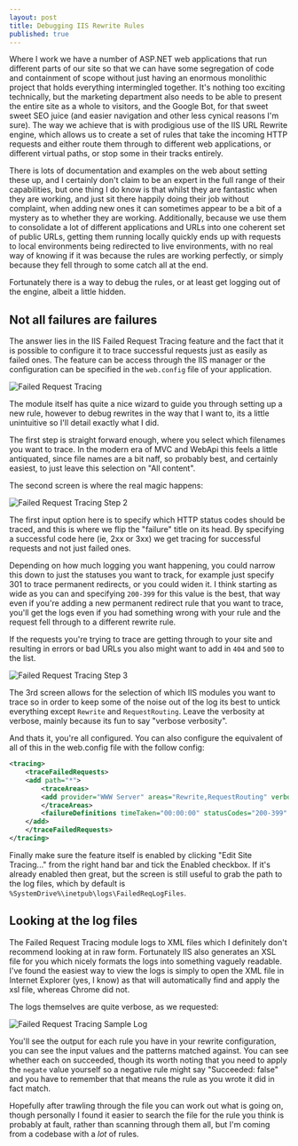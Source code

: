 ```yaml
---
layout: post
title: Debugging IIS Rewrite Rules
published: true
---
```


Where I work we have a number of ASP.NET web applications that run different parts of our site so that we can have some segregation of code and containment of scope without just having an enormous monolithic project that holds everything intermingled together. It's nothing too exciting technically, but the marketing department also needs to be able to present the entire site as a whole to visitors, and the Google Bot, for that sweet sweet SEO juice (and easier navigation and other less cynical reasons I'm sure). The way we achieve that is with prodigious use of the IIS URL Rewrite engine, which allows us to create a set of rules that take the incoming HTTP requests and either route them through to different web applications, or different virtual paths, or stop some in their tracks entirely.

There is lots of documentation and examples on the web about setting these up, and I certainly don't claim to be an expert in the full range of their capabilities, but one thing I do know is that whilst they are fantastic when they are working, and just sit there happily doing their job without complaint, when adding new ones it can sometimes appear to be a bit of a mystery as to whether they are working. Additionally, because we use them to consolidate a lot of different applications and URLs into one coherent set of public URLs, getting them running locally quickly ends up with requests to local environments being redirected to live environments, with no real way of knowing if it was because the rules are working perfectly, or simply because they fell through to some catch all at the end.

Fortunately there is a way to debug the rules, or at least get logging out of the engine, albeit a little hidden.

## Not all failures are failures

The answer lies in the IIS Failed Request Tracing feature and the fact that it is possible to configure it to trace successful requests just as easily as failed ones. The feature can be access through the IIS manager or the configuration can be specified in the `web.config` file of your application.

![Failed Request Tracing](https://wengier.com/images/posts/frt.png)

The module itself has quite a nice wizard to guide you through setting up a new rule, however to debug rewrites in the way that I want to, its a little unintuitive so I'll detail exactly what I did.

The first step is straight forward enough, where you select which filenames you want to trace. In the modern era of MVC and WebApi this feels a little antiquated, since file names are a bit naff, so probably best, and certainly easiest, to just leave this selection on "All content".

The second screen is where the real magic happens:

![Failed Request Tracing Step 2](https://wengier.com/images/posts/frt-step-2.png)

The first input option here is to specify which HTTP status codes should be traced, and this is where we flip the "failure" title on its head. By specifying a successful code here (ie, 2xx or 3xx) we get tracing for successful requests and not just failed ones.

Depending on how much logging you want happening, you could narrow this down to just the statuses you want to track, for example just specify 301 to trace permanent redirects, or you could widen it. I think starting as wide as you can and specifying `200-399` for this value is the best, that way even if you're adding a new permanent redirect rule that you want to trace, you'll get the logs even if you had something wrong with your rule and the request fell through to a different rewrite rule. 

If the requests you're trying to trace are getting through to your site and resulting in errors or bad URLs you also might want to add in `404` and `500` to the list.

![Failed Request Tracing Step 3](https://wengier.com/images/posts/frt-step-3.png)

The 3rd screen allows for the selection of which IIS modules you want to trace so in order to keep some of the noise out of the log its best to untick everything except `Rewrite` and `RequestRouting`. Leave the verbosity at verbose, mainly because its fun to say "verbose verbosity".

And thats it, you're all configured. You can also configure the equivalent of all of this in the web.config file with the follow config:

```xml
<tracing>
	<traceFailedRequests>
	<add path="*">
		<traceAreas>
		<add provider="WWW Server" areas="Rewrite,RequestRouting" verbosity="Verbose" />
		</traceAreas>
		<failureDefinitions timeTaken="00:00:00" statusCodes="200-399" />
	</add>
	</traceFailedRequests>
</tracing>
```

Finally make sure the feature itself is enabled by clicking "Edit Site Tracing..." from the right hand bar and tick the Enabled checkbox. If it's already enabled then great, but the screen is still useful to grab the path to the log files, which by default is `%SystemDrive%\inetpub\logs\FailedReqLogFiles`.

## Looking at the log files

The Failed Request Tracing module logs to XML files which I definitely don't recommend looking at in raw form. Fortunately IIS also generates an XSL file for you which nicely formats the logs into something vaguely readable. I've found the easiest way to view the logs is simply to open the XML file in Internet Explorer (yes, I know) as that will automatically find and apply the xsl file, whereas Chrome did not.

The logs themselves are quite verbose, as we requested:

![Failed Request Tracing Sample Log](https://wengier.com/images/posts/frt-output.png)

You'll see the output for each rule you have in your rewrite configuration, you can see the input values and the patterns matched against. You can see whether each on succeeded, though its worth noting that you need to apply the `negate` value yourself so a negative rule might say "Succeeded: false" and you have to remember that that means the rule as you wrote it did in fact match.

Hopefully after trawling through the file you can work out what is going on, though personally I found it easier to search the file for the rule you think is probably at fault, rather than scanning through them all, but I'm coming from a codebase with a _lot_ of rules.